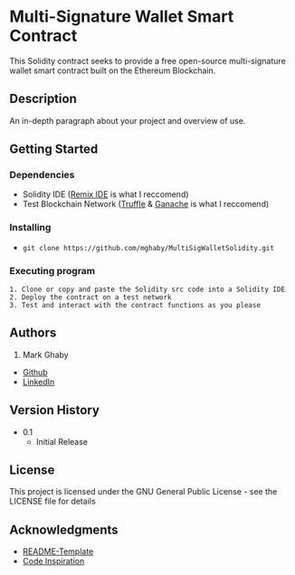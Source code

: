 # Multi-Signature Wallet Smart Contract

This Solidity contract seeks to provide a free open-source multi-signature wallet smart contract built on the Ethereum Blockchain.

## Description

An in-depth paragraph about your project and overview of use.

## Getting Started

### Dependencies

* Solidity IDE ([Remix IDE](https://remix.ethereum.org/) is what I reccomend)
* Test Blockchain Network ([Truffle](https://trufflesuite.com/) & [Ganache](https://trufflesuite.com/ganache/) is what I reccomend)

### Installing

* `git clone https://github.com/mghaby/MultiSigWalletSolidity.git`

### Executing program

```
1. Clone or copy and paste the Solidity src code into a Solidity IDE
2. Deploy the contract on a test network
3. Test and interact with the contract functions as you please
```

## Authors

1. Mark Ghaby
  * [Github](https://github.com/mghaby)
  * [LinkedIn](https://www.linkedin.com/in/mghaby/)

## Version History

* 0.1
    * Initial Release

## License

This project is licensed under the GNU General Public License - see the LICENSE file for details

## Acknowledgments

* [README-Template](https://gist.github.com/DomPizzie/7a5ff55ffa9081f2de27c315f5018afc)
* [Code Inspiration](https://www.youtube.com/channel/UCJWh7F3AFyQ_x01VKzr9eyA)